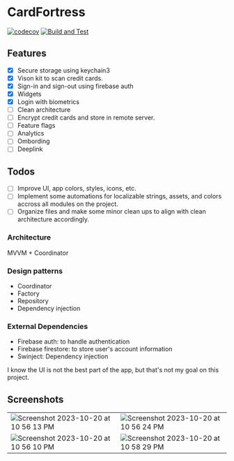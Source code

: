 # CardFortress

[![codecov](https://codecov.io/github/RobertiOS/CardFortress/branch/development/graph/badge.svg?token=Q0NMPMGYAY)](https://codecov.io/github/RobertiOS/CardFortress)
[![Build and Test](https://github.com/RobertiOS/CardFortress/actions/workflows/build.yml/badge.svg?branch=development)](https://github.com/RobertiOS/CardFortress/actions/workflows/build.yml)


## Features
- [x] Secure storage using keychain3
- [x] Vison kit to scan credit cards.
- [x] Sign-in and sign-out using firebase auth
- [x] Widgets
- [x] Login with biometrics
- [ ] Clean architecture
- [ ] Encrypt credit cards and store in remote server.
- [ ] Feature flags
- [ ] Analytics
- [ ] Ombording
- [ ] Deeplink

## Todos
- [ ] Improve UI, app colors, styles, icons, etc.
- [ ] Implement some automations for localizable strings, assets, and colors accross all modules on the project.
- [ ] Organize files and make some minor clean ups to align with clean architecture accordingly.

### Architecture
MVVM + Coordinator

### Design patterns
- Coordinator
- Factory
- Repository
- Dependency injection

### External Dependencies
- Firebase auth: to handle authentication
- Firebase firestore: to store user's account information
- Swinject: Dependency injection

I know the UI is not the best part of the app, but that's not my goal on this project.

## Screenshots

|  |  |
|- | - |
| ![Screenshot 2023-10-20 at 10 56 13 PM](https://github.com/RobertiOS/CardFortress/assets/93169254/b2dad9e1-f5de-4c9a-a803-2217752903c6) | ![Screenshot 2023-10-20 at 10 56 24 PM](https://github.com/RobertiOS/CardFortress/assets/93169254/df5094f0-9de3-4a35-87fe-19b6181fb0e0) |
| ![Screenshot 2023-10-20 at 10 56 10 PM](https://github.com/RobertiOS/CardFortress/assets/93169254/f93d78d7-e8ab-4bbc-8f97-4d6e90e2892b) | ![Screenshot 2023-10-20 at 10 58 29 PM](https://github.com/RobertiOS/CardFortress/assets/93169254/cc81363c-fd86-4bec-b521-63c9a296426b) |
